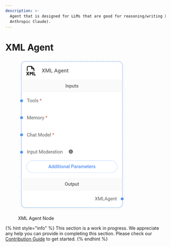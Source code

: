 ```yaml
---
description: >-
  Agent that is designed for LLMs that are good for reasoning/writing XML (e.g:
  Anthropic Claude).
---
```


# XML Agent

<figure><img src="../../../.gitbook/assets/image (9) (1) (1) (1) (1) (1).png" alt="" width="335"><figcaption><p>XML Agent Node</p></figcaption></figure>

{% hint style="info" %}
This section is a work in progress. We appreciate any help you can provide in completing this section. Please check our [Contribution Guide](https://toi500.gitbook.io/flowise-docs/contributing) to get started.
{% endhint %}
